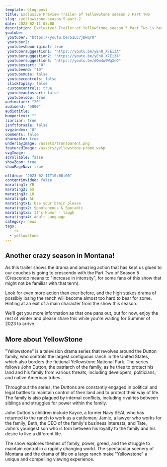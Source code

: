 ```yaml
---
template: blog-post
title: Exclusive Preview Trailer of YellowStone season 5 Part Two
slug: /yellowstone-season-5-part-2
date: 2023-02-11 03:00
description: Exclusive! Trailer of YellowStone season 5 Part Two is here! There's more drama and action than any season before.
youtube:
 youtuber: "https://youtu.be/S1LC7jDHqr0"
 youtuber2: 
 youtubeshoworiginal: true
 youtubersuggestion1: "https://youtu.be/yEn8_X7Ei3A"
 youtubersuggestion2: "https://youtu.be/yEn8_X7Ei3A"
 youtubersuggestion3: "https://youtu.be/dQw4w9WgXcQ"
 youtubestart: "0"
 youtubeend: "10"
 youtubemute: false
 youtubecontrols: false
 clicktoplay: false
 customcontrols: true
 youtubeautostart: false
 youtubeloop: true
audiostart: "20"
audioend: "5000"
audiotitle: 
bumpertext: ""
liarliar: true
isnftforsale: false
svgzindex: "0"
comments: false
shareable: true
underlayImage: /assets/transparent.png
featuredImage: /assets/yellowstone-promo.webp
svgImage: 
scrollable: false
showZoom: true
showPageNav: true

nftdrop: "2023-02-11T10:00:00"
contentinvideo: false
marating1: YB
marating2: SS
marating3: LH
marating4: AL
maratingtx1: Use your brain please
maratingtx2: Spontaneous & Sporadic
maratingtx3: It's Humor - laugh
maratingtx4: Adult Language
category: news
tags:
  - tv
  - yellowstone
---
```

<!-- <div class="contentinside lake1" style=""> -->
<!-- <img class="" src="/assets/lakemouth.webp" width="100%" style=" z-index:-1; opacity:0;
animation: kariFilter 6s ease-in-out;
animation-delay: 4s;
animation-iteration-count:infinite;
" /> -->


<!-- <div class="bubble bubble-bottom-left" style="position:absolute; width:; top:30%; left:20vw; display:flex; justify-content:center;backdrop-filter: blur(6px);
animation: bubbleBop 9s ease-in;
animation-delay: 6s;
animation-direction: forwards;
animation-iteration-count:1;
opacity:0;
"><span style="font-size:120%; font-weight:bold;"><span style="font-size:160%; font-weight:bold;"></span></div>


<div class="bubble bubble-bottom-right" style="position:absolute; width:50vw; top:50%; right:20vw; display:block; justify-content:center; font-size:110%;backdrop-filter: blur(6px);
animation: bubbleBop1 10s ease-in;
animation-delay:8s;
animation-direction: forwards;
animation-iteration-count:1;
opacity:0;
"><span style="font-weight:bold;"></span></div>
</div> -->


<div class="contentbody" style="text-align:left !important; margin-top:0;">

## Another crazy season in Montana!

As this trailer shows the drama and amazing action that has kept us glued to our couches is going to crescendo with the Part Two of Season 5 (Crescendo means to "increase in intensity", for some fans of this show that might not be familiar with that term).

Look for even more action than ever before, and the high stakes drama of possibly losing the ranch will become almost too hard to bear for some. Hinting at an exit of a main character from the show this season. 

We'll get you more information as that one pans out, but for now, enjoy the rest of winter and please share this while you're waiting for Summer of 2023 to arrive.


## More about YellowStone

"Yellowstone" is a television drama series that revolves around the Dutton family, who controls the largest contiguous ranch in the United States, which also borders the fictional Yellowstone National Park. The series follows John Dutton, the patriarch of the family, as he tries to protect his land and his family from various threats, including developers, politicians, and native American tribes.

Throughout the series, the Duttons are constantly engaged in political and legal battles to maintain control of their land and to protect their way of life. The family is also plagued by internal conflicts, including rivalries between siblings and struggles for power within the family.

John Dutton's children include Kayce, a former Navy SEAL who has returned to the ranch to work as a cattleman; Jamie, a lawyer who works for the family; Beth, the CEO of the family's business interests; and Tate, John's youngest son who is torn between his loyalty to the family and his desire to live a different life.

The show explores themes of family, power, greed, and the struggle to maintain control in a rapidly changing world. The spectacular scenery of Montana and the drama of life on a large ranch make "Yellowstone" a unique and compelling viewing experience.


</div>